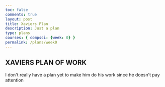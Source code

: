 ```yaml
---
toc: false
comments: true
layout: post
title: Xaviers Plan
description: Just a plan 
type: plans
courses: { compsci: {week: 0} }
permalink: /plans/week0
---
```


## XAVIERS PLAN OF WORK 
I don't really have a plan yet to make him do his work since he doesn't pay attention